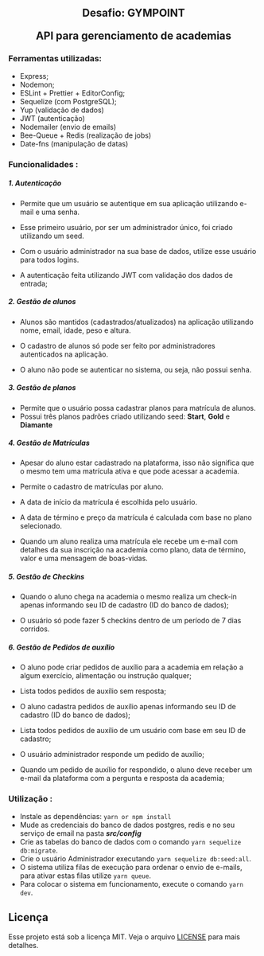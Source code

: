 <h2 align="center">
Desafio: GYMPOINT
<p align="center"> API para gerenciamento de academias</p>
</h2>

### Ferramentas utilizadas:
- Express;
- Nodemon;
- ESLint + Prettier + EditorConfig;
- Sequelize (com PostgreSQL);
- Yup (validação de dados)
-  JWT (autenticação)
- Nodemailer (envio de emails)
- Bee-Queue + Redis (realização de jobs)
- Date-fns (manipulação de datas)

### Funcionalidades :
##### 1.  Autenticação
- Permite que um usuário se autentique em sua aplicação utilizando e-mail e uma senha.

- Esse primeiro usuário, por ser um administrador único, foi criado utilizando um seed.

- Com o usuário administrador na sua base de dados, utilize esse usuário para todos logins.

- A autenticação feita utilizando JWT com validação dos dados de entrada;

##### 2.  Gestão de alunos
- Alunos são mantidos (cadastrados/atualizados) na aplicação utilizando nome, email, idade, peso e altura.

- O cadastro de alunos só pode ser feito por administradores autenticados na aplicação.

- O aluno não pode se autenticar no sistema, ou seja, não possui senha.

##### 3.  Gestão de planos
- Permite que o usuário possa cadastrar planos para matrícula de alunos.
- Possui três planos padrões criado utilizando seed: **Start**, **Gold** e **Diamante**

##### 4.  Gestão de Matrículas
- Apesar do aluno estar cadastrado na plataforma, isso não significa que o mesmo tem uma matrícula ativa e que pode acessar a academia.

- Permite o cadastro de matrículas por aluno.

- A data de início da matrícula é escolhida pelo usuário.

- A data de término e preço da matrícula é calculada com base no plano selecionado.
- Quando um aluno realiza uma matrícula ele recebe um e-mail com detalhes da sua inscrição na academia como plano, data de término, valor e uma mensagem de boas-vidas.

##### 5.  Gestão de Checkins
- Quando o aluno chega na academia o mesmo realiza um check-in apenas informando seu ID de cadastro (ID do banco de dados);

- O usuário só pode fazer 5 checkins dentro de um período de 7 dias corridos.

##### 6.  Gestão de Pedidos de auxílio
- O aluno pode criar pedidos de auxílio para a academia em relação a algum exercício, alimentação ou instrução qualquer;

- Lista todos pedidos de auxílio sem resposta;
- O aluno cadastra pedidos de auxílio apenas informando seu ID de cadastro (ID do banco de dados);

- Lista todos pedidos de auxílio de um usuário com base em seu ID de cadastro;

- O usuário administrador responde um pedido de auxílio;

- Quando um pedido de auxílio for respondido, o aluno deve receber um e-mail da plataforma com a pergunta e resposta da academia;

### Utilização :
- Instale as dependências:  `yarn or npm install`
- Mude as credenciais do banco de dados postgres, redis e no seu serviço de email na pasta ***src/config***
- Crie as tabelas do banco de dados com o comando ``yarn sequelize db:migrate``.
- Crie o usuário Administrador executando `yarn sequelize db:seed:all`.
- O sistema utiliza filas de execução para ordenar o envio de e-mails, para ativar estas filas utilize `yarn queue`.
- Para colocar o sistema em funcionamento, execute o comando `yarn dev`.




## Licença

Esse projeto está sob a licença MIT. Veja o arquivo [LICENSE](LICENSE) para mais detalhes.
